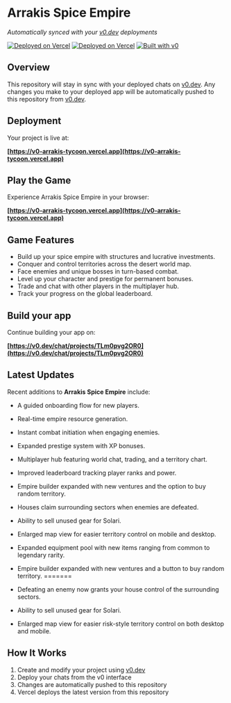 # Arrakis Spice Empire

*Automatically synced with your [v0.dev](https://v0.dev) deployments*


[![Deployed on Vercel](https://img.shields.io/badge/Deployed%20on-Vercel-black?style=for-the-badge&logo=vercel)](https://v0-arrakis-tycoon.vercel.app)
[![Deployed on Vercel](https://img.shields.io/badge/Deployed%20on-Vercel-black?style=for-the-badge&logo=vercel)](https://arrakis-spice-empire.vercel.app)
[![Built with v0](https://img.shields.io/badge/Built%20with-v0.dev-black?style=for-the-badge)](https://v0.dev/chat/projects/TLm0pvg2OR0)

## Overview

This repository will stay in sync with your deployed chats on [v0.dev](https://v0.dev).
Any changes you make to your deployed app will be automatically pushed to this repository from [v0.dev](https://v0.dev).

## Deployment

Your project is live at:


**[https://v0-arrakis-tycoon.vercel.app](https://v0-arrakis-tycoon.vercel.app)**




## Play the Game

Experience Arrakis Spice Empire in your browser:


**[https://v0-arrakis-tycoon.vercel.app](https://v0-arrakis-tycoon.vercel.app)**

## Game Features

- Build up your spice empire with structures and lucrative investments.
- Conquer and control territories across the desert world map.
- Face enemies and unique bosses in turn-based combat.
- Level up your character and prestige for permanent bonuses.
- Trade and chat with other players in the multiplayer hub.
- Track your progress on the global leaderboard.

## Build your app

Continue building your app on:

**[https://v0.dev/chat/projects/TLm0pvg2OR0](https://v0.dev/chat/projects/TLm0pvg2OR0)**

## Latest Updates

Recent additions to **Arrakis Spice Empire** include:

- A guided onboarding flow for new players.
- Real-time empire resource generation.
- Instant combat initiation when engaging enemies.
- Expanded prestige system with XP bonuses.
- Multiplayer hub featuring world chat, trading, and a territory chart.
- Improved leaderboard tracking player ranks and power.
- Empire builder expanded with new ventures and the option to buy random territory.
- Houses claim surrounding sectors when enemies are defeated.
- Ability to sell unused gear for Solari.
- Enlarged map view for easier territory control on mobile and desktop.
- Expanded equipment pool with new items ranging from common to legendary rarity.

- Empire builder expanded with new ventures and a button to buy random territory.
=======
- Defeating an enemy now grants your house control of the surrounding sectors.
- Ability to sell unused gear for Solari.
- Enlarged map view for easier risk-style territory control on both desktop and mobile.


## How It Works

1. Create and modify your project using [v0.dev](https://v0.dev)
2. Deploy your chats from the v0 interface
3. Changes are automatically pushed to this repository
4. Vercel deploys the latest version from this repository
